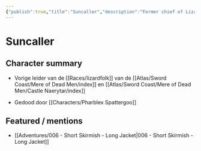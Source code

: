 ```yaml
---
{"publish":true,"title":"Suncaller","description":"Former chief of Lizardfolk tribe","created":"2025-07-05","modified":"2025-07-21T20:42:43.142+02:00","published":"2025-07-05","cssclasses":""}
---
```


# Suncaller

## Character summary
* Vorige leider van de [[Races/lizardfolk]] van de [[Atlas/Sword Coast/Mere of Dead Men/index]] en [[Atlas/Sword Coast/Mere of Dead Men/Castle Naerytar/index]]
- Gedood door [[Characters/Pharblex Spattergoo]]
## Featured / mentions
- [[Adventures/006 - Short Skirmish - Long Jacket\|006 - Short Skirmish - Long Jacket]]


